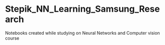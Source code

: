 # Stepik_NN_Learning_Samsung_Research
Notebooks created while studying on Neural Networks and Computer vision course 
